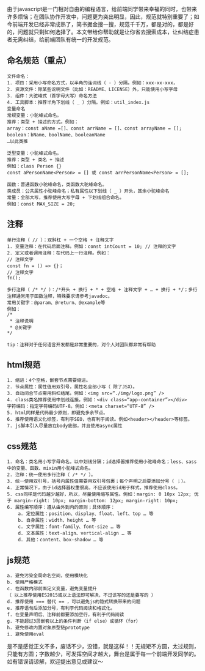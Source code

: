 由于javascript是一门相对自由的编程语言，给前端同学带来幸福的同时，也带来许多烦恼；在团队协作开发中，问题更为突出明显，因此，规范就特别重要了；如今前端开发已经非常成熟了，简书掘金搜一搜，规范千千万，都是对的，都是好的，问题就只剩如何选择了。本文带给你帮助就是让你省去搜索成本，让纠结症患者无需纠结，给前端团队有统一的开发规范。

## 命名规范（重点）
	文件命名：
	1. 项目：采用小写命名方式，以半角的连词线（ - ）分隔。例如：xxx-xx-xxx，
	2. 资源文件：除某些说明文件（比如：README、LICENSE）外，只能使用小写字母
	3. 组件：大驼峰式（首字母大写）命名方法
	4. 工具脚本：推荐半角下划线（ _ ）分隔。例如：util_index.js
	变量命名
	常规变量：小驼峰式命名。
	推荐：类型 + 描述的方式。例如：
	array：const aName =[]、const arrName = []、const arrayName = [];
	boolean：bName、boolName、booleanName
	…以此类推

	泛型变量：小驼峰式命名。
	推荐：类型 + 类名 + 描述
	例如：class Person {}
	const aPersonName<Person> = [] 或 const arrPersonName<Person> = [];

	函数：普通函数小驼峰命名，类函数大驼峰命名。
	类成员：公共属性小驼峰命名；私有属性以下划线（ _ ）开头，其余小驼峰命名
	常量：全部大写，推荐使用大写字母 + 下划线组合命名。
	例如：const MAX_SIZE = 20;

## 注释
	单行注释（ // ）：双斜杠 + 一个空格 + 注释文字
	1. 变量注释：在代码后面注释。例如：const intCount = 10;	// 注释的文字
	2. 定义或者调用注释：在代码上一行注释。例如：
	// 注释文字 
	const fn = () => {}；
	// 注释文字
	fn();

	多行注释（ /* */ ）：/*开头 + 换行 + * + 空格 + 注释文字 + … + 换行 + */；多行注释通常用于函数注释，特殊要求请参考javadoc。
	常用关键字：@param、@return、@example等
	例如：
	/*
	 * 注释说明
	 * @关键字
	*/
	
	tip：注释对于任何语言开发都是非常重要的，对个人对团队都非常有帮助

## html规范
	1. 缩进：4个空格，嵌套节点需要缩进。
	2. 节点属性：属性值用双引号，属性名全部小写（ 除了JSX）。
	3. 自动闭合节点需用斜杠结尾。例如：<img src=“./img/logo.png” />
	4. class类名推荐使用中划线连接。例如：<div class=“app-container”></div>
	字符编码：指定字符编码UTF-8。例如：<meta charset=“UTF-8” />
	5. html同样是代码最少原则，即避免多余节点。
	6. 推荐使用语义化标签，有利于SEO，也有利于阅读。例如<header></header>等标签。
	7. js脚本引入尽量放在body底部，并且使用async属性
	
## css规范
	1. 命名：类名用小写字母命名，以中划线分隔；id选择器推荐使用小驼峰命名；less、sass中的变量、函数、mixin用小驼峰式命名。
	2. 注释：统一使用多行注释（ /* */ ）。
	3. 统一使用双引号，括号内属性值需要用双引号包裹；每个声明之后要添加分号（ ；）。
	4. 正常情况下，由于id选择器权重很高，不应该使用id用于样式，推荐使用class。
	5. css同样是代码越少越好，所以，尽量使用缩写属性。例如：margin: 0 10px 12px; 优于 margin-right: 10px; margin-bottom: 12px; margin-right: 10px;
	6. 属性编写顺序：遵从由外到内的原则；具体顺序：
		a. 定位属性：position、display、float、left、top … 等
		b. 自身属性：width、height … 等
		c. 文字属性：font-family、font-size … 等
		d. 文本属性：text-align、vertical-align … 等
		d. 其他：content、box-shadow … 等
## js规范
	a. 避免污染全局命名空间，使用模块化
	b. 使用严格模式
	c. 在函数内部前面定义变量，避免变量提升
	（ 以上推荐使用ES2015或以上语法即可解决，不过该写的还是要写的 ）
	d. 推荐使用 === 替代 == ，可以避免js的隐式转换带来的问题
	e. 推荐语句后添加分号，有利于代码阅读和格式化。
	f. 在变量声明后、注释前都要添加空行，有利于代码阅读
	g. 不能超过3层嵌套以上的条件判断（if else）或循环（for）
	h. 避免修改内置对象原型链prototype
	i. 避免使用eval

是不是感觉正文不多，废话不少，没错，就是这样！！无规矩不方圆，太过规则，只能有方圆；字数越少，可发挥空间才越大，舞台是属于每一个前端开发同学的。
如有错误请谅解，欢迎提出意见或建议～
